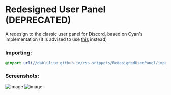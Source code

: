 # Redesigned User Panel (DEPRECATED)
A redesign to the classic user panel for Discord, based on Cyan's implementation (It is advised to use [this](https://github.com/DaBluLite/css-snippets/tree/master/UserReimagined) instead)

### Importing:
```css
@import url(//dablulite.github.io/css-snippets/RedesignedUserPanel/import.css);
```

### Screenshots:
![image](https://github.com/DaBluLite/css-snippets/assets/73998678/9e14def1-5b9b-4a51-9136-f3453b3e1843)
![image](https://github.com/DaBluLite/css-snippets/assets/73998678/2e5f6c8a-d74b-4a7c-bba1-fa971100dfb8)
